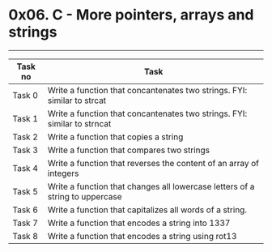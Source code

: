 # 0x06. C - More pointers, arrays and strings
---
|Task no |Task	|
|--------|------|
|Task 0	 |Write a function that concantenates two strings. FYI: similar to strcat|
|Task 1  |Write a function that concantenates two strings. FYI: similar to strncat|
|Task 2  |Write a function that copies a string|
|Task 3  |Write a function that compares two strings|
|Task 4  |Write a function that reverses the content of an array of integers|
|Task 5  |Write a function that changes all lowercase letters of a string to uppercase|
|Task 6  |Write a function that capitalizes all words of a string.|
|Task 7  |Write a function that encodes a string into 1337|
|Task 8  |Write a function that encodes a string using rot13|

